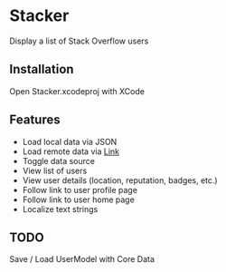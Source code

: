 # Stacker

Display a list of Stack Overflow users

## Installation

Open Stacker.xcodeproj with XCode 

## Features
- Load local data via JSON
- Load remote data via [Link](https://api.stackexchange.com/2.2/users?site=stackoverflow) 
- Toggle data source
- View list of users
- View user details (location, reputation, badges, etc.)
- Follow link to user profile page
- Follow link to user home page
- Localize text strings

## TODO
Save / Load UserModel with Core Data